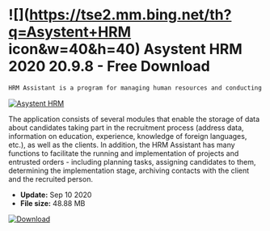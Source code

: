# ![](https://tse2.mm.bing.net/th?q=Asystent+HRM icon&w=40&h=40) Asystent HRM 2020 20.9.8 - Free Download

```sh
HRM Assistant is a program for managing human resources and conducting recruitment projects.
```
[![Asystent HRM](https://gallery.dpcdn.pl/imgc/Tools/594/g_-_420x350_1.5_-_x20100208151045.jpg)](https://softexe.net/win/business/finance/asystent-hrm:hdpf.html)

The application consists of several modules that enable the storage of data about candidates taking part in the recruitment process (address data, information on education, experience, knowledge of foreign languages, etc.), as well as the clients. In addition, the HRM Assistant has many functions to facilitate the running and implementation of projects and entrusted orders - including planning tasks, assigning candidates to them, determining the implementation stage, archiving contacts with the client and the recruited person.


- **Update:** Sep 10 2020
- **File size:** 48.88 MB

[![Download](https://cdn.softexe.net/static/img/download.png)](https://softexe.net/win/business/finance/asystent-hrm:hdpf.html)

